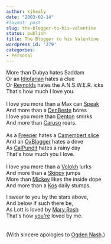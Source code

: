 ```yaml
---
author: kjhealy
date: "2003-02-14"
#layout: post
slug: the-blogger-to-his-valentine
status: publish
title: The Blogger to his Valentine
wordpress_id: '279'
categories:
- Personal
---
```


More than Dubya hates Saddam<br />
Or an [Idiotarian](http://nicedoggie.net/) hates a clue<br />
Or [Reynolds](http://www.instapundit.com) hates the A.N.S.W.E.R. icks<br />
That's how much I love you.<br />
<br />
I love you more than a Max can [Speak](http://www.maxspeak.org/gm/)<br />
And more than a [DenBeste](http://home.san.rr.com/denbeste/web%20log/index.html) bores<br />
I love you more than [Denton](http://www.nickdenton.org) smirks<br />
And more than [Caruso](http://www.jaycaruso.com) roars.<br />
<br />
As a [Freeper](http://www.freerepublic.com/) hates a [Camembert slice](http://www.letourdefrance.btinternet.co.uk/cw.html)<br />
And an [OxBlogger](http://oxblog.blogspot.com/) hates a dove<br />
As [CalPundit](http://calpundit.blogspot.com/) hates a rainy day<br />
That's how much you I love.<br />
<br />
I love you more than a [Volokh](http://volokh.blogspot.com) lurks<br />
And more than a [Skippy](http://xnerg.blogspot.com) jumps<br />
More than [Mickey](http://www.kausfiles.com/) likes the inside dope<br />
And more than a [Kos](http://www.dailykos.com) daily stumps.<br />

I swear to you by the stars above,<br />
And below if such there be,<br />
As Lott is loved by [Mary Rosh](http://www.cse.unsw.edu.au/~lambert/guns/maryrosh.html)<br />
That's how [you're](http://www.kieranhealy.org/blog/images/Laurie1.jpg) loved by me.<br />
<br />
<br />(With sincere apologies to [Ogden Nash](http://www.westegg.com/nash/).)
